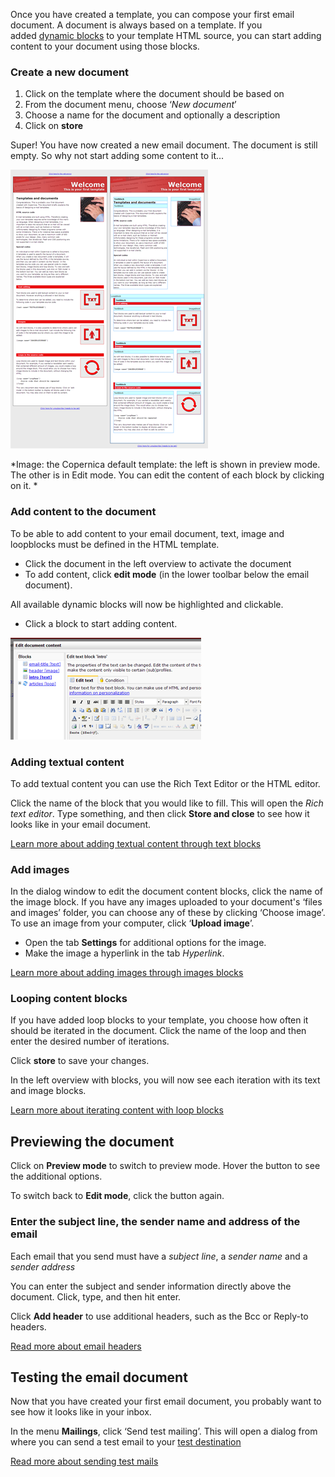 Once you have created a template, you can compose your first email
document. A document is always based on a template. If you
added [dynamic
blocks](./glossary/dynamic-content)
to your template HTML source, you can start adding content to your
document using those blocks.

### **Create a new document**

1.  Click on the template where the document should be based on
2.  From the document menu, choose ‘*New document*’
3.  Choose a name for the document and optionally a description
4.  Click on **store**

Super! You have now created a new email document. The document is still
empty. So why not start adding some content to it...

![](images/copernica_default_template.png "Documentation/copernica_default_template.png")

\*Image: the Copernica default template: the left is shown in preview
mode. The other is in Edit mode. You can edit the content of each block
by clicking on it. \*

### **Add content to the document**

To be able to add content to your email document, text, image and
loopblocks must be defined in the HTML template.

-   Click the document in the left overview to activate the document
-   To add content, click **edit mode** (in the lower toolbar below the
    email document).

All available dynamic blocks will now be highlighted and clickable.

-   Click a block to start adding content.

![](images/edit_document_content.png "Documentation/edit_document_content.png")

### **Adding textual content**

To add textual content you can use the Rich Text Editor or the HTML
editor.

Click the name of the block that you would like to fill. This will open
the *Rich text editor*. Type something, and then click **Store and
close** to see how it looks like in your email document.

[Learn more about adding textual content through text
blocks](./the-text-function-for-adding-textual-content-to-your-document)

### **Add images**

In the dialog window to edit the document content blocks, click the name
of the image block. If you have any images uploaded to your document's
‘files and images’ folder, you can choose any of these by clicking
‘Choose image’. To use an image from your computer, click ‘**Upload
image**’.

-   Open the tab **Settings** for additional options for the image.
-   Make the image a hyperlink in the tab *Hyperlink*.

[Learn more about adding images through images
blocks](./the-image-function-for-adding-images-to-your-document)

### **Looping content blocks**

If you have added loop blocks to your template, you choose how often it
should be iterated in the document. Click the name of the loop and then
enter the desired number of iterations.

Click **store** to save your changes.

In the left overview with blocks, you will now see each iteration with
its text and image blocks.

[Learn more about iterating content with loop
blocks](./the-loop-function-to-iterate-content-in-your-email)

**Previewing the document**
---------------------------

Click on **Preview mode** to switch to preview mode. Hover the button to
see the additional options.

To switch back to **Edit mode**, click the button again.

### **Enter the subject line, the sender name and address of the email**

Each email that you send must have a *subject line*, a *sender name* and
a *sender address*

You can enter the subject and sender information directly above the
document. Click, type, and then hit enter.

Click **Add header** to use additional headers, such as the Bcc or
Reply-to headers.

[Read more about email
headers](./sender-subject-and-other-email-headers)

**Testing the email document**
------------------------------

Now that you have created your first email document, you probably want
to see how it looks like in your inbox.

In the menu **Mailings**, click ‘Send test mailing’. This will open a
dialog from where you can send a test email to your [test
destination](./what-is-the-test-destination)

[Read more about sending test
mails](./send-a-test-mail-or-test-mailing)
